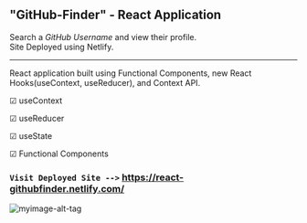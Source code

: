 ## "GitHub-Finder" - React Application

Search a _GitHub Username_ and view their profile. <br>
Site Deployed using Netlify.

---

React application built using Functional Components, new React Hooks(useContext, useReducer), and Context API.<br>

&#9745; useContext

&#9745; useReducer

&#9745; useState

&#9745; Functional Components

### `Visit Deployed Site -->` https://react-githubfinder.netlify.com/

![myimage-alt-tag](/public/img/GHfinderClean.JPG)
